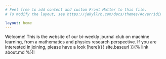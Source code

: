 ```yaml
---
# Feel free to add content and custom Front Matter to this file.
# To modify the layout, see https://jekyllrb.com/docs/themes/#overriding-theme-defaults

layout: home
---
```


Welcome! This is the website of our bi-weekly journal club on machine learning, from a mathematics and physics research perspective.
If you are interested in joining, please have a look [here]({{ site.baseurl }}{% link about.md %})!
<div id="next-meeting" style="background-color: #e7f3fe;
  border-left: 6px solid #2a7ae2; padding: 0pt 5pt; margin-bottom: 5pt"></div>

<script>
var next = new Date("2022-09-29T10:00:00+02:00")
var today = new Date();
while (next < today) { next.setDate(next.getDate()+14); };
document.getElementById("next-meeting").innerHTML = `The next meeting will be ${next}.`;
</script>

